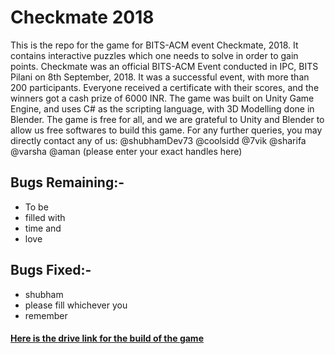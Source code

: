 # Checkmate 2018

This is the repo for the game for BITS-ACM event Checkmate, 2018. It contains interactive puzzles which one needs to solve in order to gain points. Checkmate was an official BITS-ACM Event conducted in IPC, BITS Pilani on 8th September, 2018. It was a successful event, with more than 200 participants. Everyone received a certificate with their scores, and the winners got a cash prize of 6000 INR. The game was built on Unity Game Engine, and uses C# as the scripting language, with 3D Modelling done in Blender. The game is free for all, and we are grateful to Unity and Blender to allow us free softwares to build this game. For any further queries, you may directly contact any of us:
@shubhamDev73
@coolsidd
@7vik
@sharifa
@varsha
@aman   (please enter your exact handles here)

## Bugs Remaining:-
* To be
* filled with
* time and
* love

## Bugs Fixed:-
* shubham 
* please fill whichever you 
* remember

#### [Here is the drive link for the build of the game](https://drive.google.com/open?id=1v00nPWtnryQoM74W3MbixrIhnPOS4Mz3)
